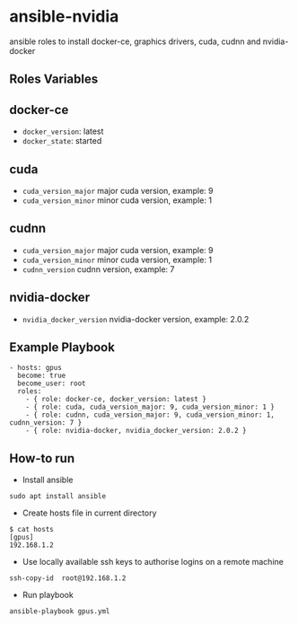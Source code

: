 ansible-nvidia
====================
ansible roles to install docker-ce, graphics drivers, cuda, cudnn and nvidia-docker

Roles Variables
--------------

docker-ce
--------------
- `docker_version`: latest
- `docker_state`: started

cuda
--------------
- `cuda_version_major` major cuda version, example: 9
- `cuda_version_minor` minor cuda version, example: 1

cudnn
--------------
- `cuda_version_major` major cuda version, example: 9
- `cuda_version_minor` minor cuda version, example: 1
- `cudnn_version` cudnn version, example: 7

nvidia-docker
--------------
- `nvidia_docker_version` nvidia-docker version, example: 2.0.2

Example Playbook
----------------
```
- hosts: gpus
  become: true
  become_user: root
  roles:
    - { role: docker-ce, docker_version: latest }
    - { role: cuda, cuda_version_major: 9, cuda_version_minor: 1 }
    - { role: cudnn, cuda_version_major: 9, cuda_version_minor: 1, cudnn_version: 7 }
    - { role: nvidia-docker, nvidia_docker_version: 2.0.2 }
```

How-to run
----------------
- Install ansible
```
sudo apt install ansible
```
- Create hosts file in current directory
```
$ cat hosts
[gpus]
192.168.1.2
```
- Use locally available ssh keys to authorise logins on a remote machine 
```
ssh-copy-id  root@192.168.1.2
```
- Run playbook
```
ansible-playbook gpus.yml
```
